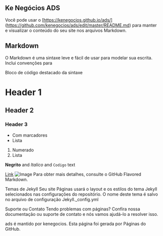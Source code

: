 ## Ke Negócios ADS
Você pode usar o [https://kenegocios.github.io/ads/] (https://github.com/kenegocios/ads/edit/master/README.md) para manter e visualizar o conteúdo do seu site nos arquivos Markdown.
## 
## Markdown
O Markdown é uma sintaxe leve e fácil de usar para modelar sua escrita. Inclui convenções para

Bloco de código destacado da sintaxe

# Header 1
## Header 2
### Header 3

- Com marcadores
- Lista

1. Numerado
2. Lista

**Negrito** and _Italico_ and `Codigo` text

[Link](https://kenegocios.github.io/ads/1616435767801.jpg) ![Image](https://kenegocios.github.io/ads/1616435767801.jpg)
Para obter mais detalhes, consulte o GitHub Flavored Markdown.

Temas de Jekyll
Seu site Páginas usará o layout e os estilos do tema Jekyll selecionados nas configurações do repositório. O nome deste tema é salvo no arquivo de configuração Jekyll._config.yml

Suporte ou Contato
Tendo problemas com páginas? Confira nossa documentação ou suporte de contato e nós vamos ajudá-lo a resolver isso.

ads é mantido por kenegocios.
Esta página foi gerada por Páginas do GitHub.
